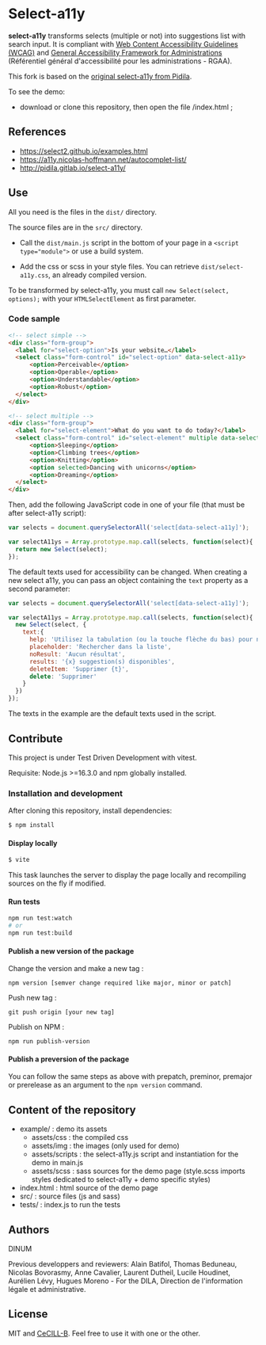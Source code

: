# Select-a11y

**select-a11y** transforms selects (multiple or not) into suggestions list with search input. It is compliant with [Web Content Accessibility Guidelines (WCAG)](https://www.w3.org/WAI/intro/wcag) and [General Accessibility Framework for Administrations](https://disic.github.io/rgaa_referentiel_en/introduction-RGAA.html) (Référentiel général d'accessibilité pour les administrations - RGAA).

This fork is based on the [original select-a11y from Pidila](http://pidila.gitlab.io/select-a11y/).

To see the demo:
* download or clone this repository, then open the file /index.html ;

## References

- https://select2.github.io/examples.html
- https://a11y.nicolas-hoffmann.net/autocomplet-list/
- http://pidila.gitlab.io/select-a11y/

## Use

All you need is the files in the `dist/` directory.

The source files are in the `src/` directory.

- Call the `dist/main.js` script in the bottom of your page in a `<script type="module">` or use a build system.

- Add the css or scss in your style files.
You can retrieve `dist/select-a11y.css`, an already compiled version.

To be transformed by select-a11y, you must call `new Select(select, options);` with your `HTMLSelectElement` as first parameter.


### Code sample

```html
<!-- select simple -->
<div class="form-group">
  <label for="select-option">Is your website…</label>
  <select class="form-control" id="select-option" data-select-a11y>
      <option>Perceivable</option>
      <option>Operable</option>
      <option>Understandable</option>
      <option>Robust</option>
  </select>
</div>

<!-- select multiple -->
<div class="form-group">
  <label for="select-element">What do you want to do today?</label>
  <select class="form-control" id="select-element" multiple data-select-a11y data-placeholder="Search in list">
      <option>Sleeping</option>
      <option>Climbing trees</option>
      <option>Knitting</option>
      <option selected>Dancing with unicorns</option>
      <option>Dreaming</option>
  </select>
</div>
```

Then, add the following JavaScript code in one of your file (that must be after select-a11y script):

```js
var selects = document.querySelectorAll('select[data-select-a11y]');

var selectA11ys = Array.prototype.map.call(selects, function(select){
  return new Select(select);
});
```

The default texts used for accessibility can be changed. When creating a new select a11y, you can pass an object containing the `text` property as a second parameter:

```js
var selects = document.querySelectorAll('select[data-select-a11y]');

var selectA11ys = Array.prototype.map.call(selects, function(select){
  new Select(select, {
    text:{
      help: 'Utilisez la tabulation (ou la touche flèche du bas) pour naviguer dans la liste des suggestions',
      placeholder: 'Rechercher dans la liste',
      noResult: 'Aucun résultat',
      results: '{x} suggestion(s) disponibles',
      deleteItem: 'Supprimer {t}',
      delete: 'Supprimer'
    }
  })
});
```

The texts in the example are the default texts used in the script.

## Contribute

This project is under Test Driven Development with vitest.

Requisite: Node.js >=16.3.0 and npm globally installed.

### Installation and development

After cloning this repository, install dependencies:

```bash
$ npm install
```

#### Display locally

```bash
$ vite
```

This task launches the server to display the page locally and recompiling sources on the fly if modified.

#### Run tests

```bash
npm run test:watch
# or
npm run test:build
```

#### Publish a new version of the package

Change the version and make a new tag :
```
npm version [semver change required like major, minor or patch]
```

Push new tag :
```
git push origin [your new tag]
```

Publish on NPM :
```
npm run publish-version
```

#### Publish a preversion of the package

You can follow the same steps as above with prepatch, preminor, premajor or prerelease as an argument to the `npm version` command.


## Content of the repository

* example/ : demo its assets
  * assets/css : the compiled css
  * assets/img : the images (only used for demo)
  * assets/scripts : the select-a11y.js script and instantiation for the demo in main.js
  * assets/scss : sass sources for the demo page (style.scss imports styles dedicated to select-a11y + demo specific styles)
* index.html : html source of the demo page
* src/ : source files (js and sass)
* tests/ : index.js to run the tests

## Authors

DINUM

Previous developpers and reviewers: Alain Batifol, Thomas Beduneau, Nicolas Bovorasmy, Anne Cavalier, Laurent Dutheil, Lucile Houdinet, Aurélien Lévy, Hugues Moreno - For the DILA, Direction de l'information légale et administrative.

## License

MIT and [CeCILL-B](http://www.cecill.info/licences/Licence_CeCILL-B_V1-fr.html). Feel free to use it with one or the other.
